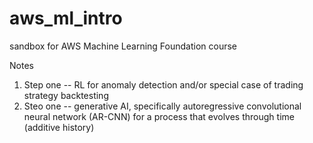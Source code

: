# aws_ml_intro
sandbox for AWS Machine Learning Foundation course

Notes
1. Step one -- RL for anomaly detection and/or special case of trading strategy backtesting
3. Steo one -- generative AI, specifically autoregressive convolutional neural network (AR-CNN) for a process that evolves through time (additive history)

